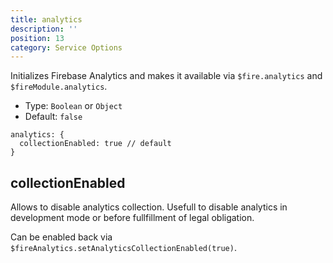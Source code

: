 ```yaml
---
title: analytics
description: ''
position: 13
category: Service Options
---
```


Initializes Firebase Analytics and makes it available via `$fire.analytics` and `$fireModule.analytics`.

- Type: `Boolean` or `Object`
- Default: `false`

```js[nuxt.config.js]
analytics: {
  collectionEnabled: true // default
}
```

## collectionEnabled

Allows to disable analytics collection. Usefull to disable analytics in development mode or before fullfillment of legal obligation.

Can be enabled back via `$fireAnalytics.setAnalyticsCollectionEnabled(true)`.
